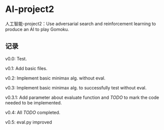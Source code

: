 # AI-project2

人工智能-project2：Use adversarial search and reinforcement  learning to produce an AI to play Gomoku.


## 记录

v0.0: Test.  

v0.1: Add basic files.  

v0.2: Implement basic minimax alg. without eval.  

v0.3: Implement basic minimax alg. to successfully test without eval.  

v0.3.1: Add parameter about evaluate function and *TODO* to mark the code needed to be implemented.

v0.4: All *TODO* completed.

v0.5: eval.py improved
